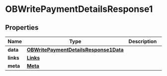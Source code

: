 
# OBWritePaymentDetailsResponse1

## Properties
Name | Type | Description | Notes
------------ | ------------- | ------------- | -------------
**data** | [**OBWritePaymentDetailsResponse1Data**](OBWritePaymentDetailsResponse1Data.md) |  | 
**links** | [**Links**](Links.md) |  |  [optional]
**meta** | [**Meta**](Meta.md) |  |  [optional]



